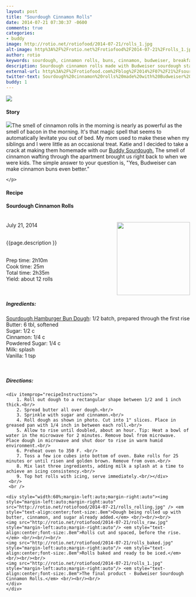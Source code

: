 ```yaml
---
layout: post
title: "Sourdough Cinnamon Rolls"
date: 2014-07-21 07:30:37 -0600
comments: true
categories: 
- buddy
image: http://rotio.net/rotiofood/2014-07-21/rolls_1.jpg
alt-image: http%3A%2F%2Frotio.net%2Frotiofood%2F2014-07-21%2Frolls_1.jpg
author: rotio
keywords: sourdough, cinnamon rolls, buns, cinnamon, budweiser, breakfast
description: Sourdough cinnamon rolls made with Budweiser sourdough starter
external-url: http%3A%2F%2Frotiofood.com%2Fblog%2F2014%2F07%2F21%2Fsourdough-cinnamon-rolls%2F
twitter-text: Sourdough%20cinnamon%20rolls%20made%20with%20Budweiser%20sourdough%20starter
buddy: 1
---
```

<!-- more -->
<img src="http://rotio.net/rotiofood/2014-07-21/rolls_1.jpg" />
<a href="https://plus.google.com/107103100819027957630?rel=author" style="display:none">{{page.author }}</a>

<h4>Story</b> </h4>
 <div>
	<p>
	<img src="http://rotio.net/rotiofood/2014-07-21/rolls_baked.jpg"/>The smell of cinnamon rolls in the morning is nearly as powerful as the smell of bacon in the morning. It's that magic spell that seems to automatically levitate you out of bed. My mom used to make these when my siblings and I were little as an occasional treat. Katie and I decided to take a crack at making them homemade with our <a target="_blank" href="http://www.rotiofood.com/buddy/">Buddy Sourdough.</a> The smell of cinnamon wafting through the apartment brought us right back to when we were kids.  The simple answer to your question is, "Yes, Budweiser can make cinnamon buns even better."

	</p> 
 </div>
<h4>Recipe</b> </h4> 
  <div itemscope itemtype="http://schema.org/Recipe" >
  <h4 itemprop="name">Sourdough Cinnamon Rolls</h4>
  
  <br />
    July 21, 2014</time>
  <img itemprop="image" width="200px" align="right" src="http://rotio.net/rotiofood/2014-07-21/rolls_1.jpg" />
  
  <br /><span itemprop="description">{{page.description }}</span><br />

  <br />Prep time: <time datetime="PT2H10M" itemprop="prepTime">2h10m</time>
  <br />Cook time: <time datetime="PT0H25M" itemprop="cookTime">25m</time>
  <br />Total time: <time datetime="PT2H35M" itemprop="totalTime">2h35m</time>
  <br />Yield: <span itemprop="recipeYield">about 12 rolls</span>
  
  <br/>
 <h5>Ingredients:</h5>
	<span itemprop="ingredients" itemscope itemtype="http://schema.org/ingredients">
	  <span itemprop="name"><a href="http://www.rotiofood.com/blog/2014/07/15/sourdough-hamburger-buns/">Sourdough Hamburger Bun Dough</a></span>: 
	  <span itemprop="amount">1/2 batch</span>, prepared through the first rise
	</span><br />
	<span itemprop="ingredients" itemscope itemtype="http://schema.org/ingredients">
	  <span itemprop="name">Butter</span>: 
	  <span itemprop="amount">6 tbl</span>, softened
	</span><br />
	<span itemprop="ingredients" itemscope itemtype="http://schema.org/ingredients">
	  <span itemprop="name">Sugar</span>: 
	  <span itemprop="amount">1/2 c</span>
	</span><br />
	<span itemprop="ingredients" itemscope itemtype="http://schema.org/ingredients">
	  <span itemprop="name">Cinnamon</span>: 
	  <span itemprop="amount">1/4 c</span>
	</span><br />
	<span itemprop="ingredients" itemscope itemtype="http://schema.org/ingredients">
	  <span itemprop="name">Powdered Sugar</span>: 
	  <span itemprop="amount">1/4 c</span>
	</span><br />
	<span itemprop="ingredients" itemscope itemtype="http://schema.org/ingredients">
	  <span itemprop="name">Milk</span>: 
	  <span itemprop="amount">splash</span>
	</span><br />
	<span itemprop="ingredients" itemscope itemtype="http://schema.org/ingredients">
	  <span itemprop="name">Vanilla</span>: 
	  <span itemprop="amount">1 tsp</span>
	</span><br />
	
  <br /><h5>Directions:</h5>
	
    <div itemprop="recipeInstructions">
		1. Roll out dough to a rectangular shape between 1/2 and 1 inch thick.<br/>
		2. Spread butter all over dough.<br/>
		3. Sprinkle with sugar and cinnamon.<br/>
		4. Roll dough as shown in photo. Cut into 1" slices. Place in greased pan with 1/4 inch in between each roll.<br/>
		5. Allow to rise until doubled, about an hour. Tip: Heat a bowl of water in the microwave for 2 minutes. Remove bowl from microwave. Place dough in microwave and shut door to rise in warm humid environment.<br/>
		6. Preheat oven to 350 F. <br/>
		7. Toss a few ice cubes into bottom of oven. Bake rolls for 25 minutes or until risen and golden brown. Remove from oven.<br/>
		8. Mix last three ingredients, adding milk a splash at a time to achieve an icing consistency.<br/> 
		9. Top hot rolls with icing, serve immediately.<br/></div>
	 <br/> 
	 <br />
	
	<div style="width:60%;margin-left:auto;margin-right:auto"><img style="margin-left:auto;margin-right:auto" src="http://rotio.net/rotiofood/2014-07-21/rolls_rolling.jpg" /> <em style="text-align:center;font-size:.8em">Dough being rolled up with butter, cinnamon, and sugar already added.</em> <br/><br/><br/>
	<img src="http://rotio.net/rotiofood/2014-07-21/rolls_raw.jpg" style="margin-left:auto;margin-right:auto"/> <em style="text-align:center;font-size:.8em">Rolls cut and spaced, before the rise.</em> <br/><br/><br/>
	<img src="http://rotio.net/rotiofood/2014-07-21/rolls_baked.jpg" style="margin-left:auto;margin-right:auto"/> <em style="text-align:center;font-size:.8em">Rolls baked and ready to be iced.</em> <br/><br/><br/>
	<img src="http://rotio.net/rotiofood/2014-07-21/rolls_1.jpg" style="margin-left:auto;margin-right:auto"/> <em style="text-align:center;font-size:.8em">The final product - Budweiser Sourdough Cinnamon Rolls.</em> <br/><br/><br/>
	</div>
	</div>
</div>


